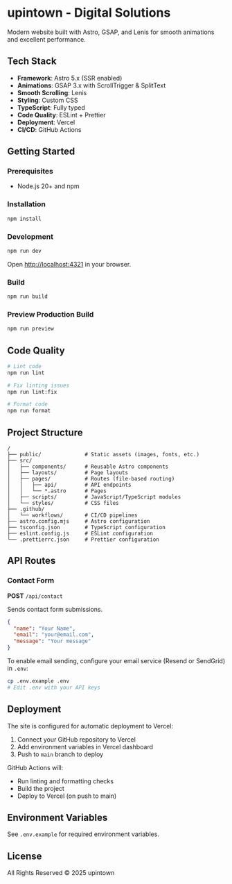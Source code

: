 # upintown - Digital Solutions

Modern website built with Astro, GSAP, and Lenis for smooth animations and excellent performance.

## Tech Stack

- **Framework**: Astro 5.x (SSR enabled)
- **Animations**: GSAP 3.x with ScrollTrigger & SplitText
- **Smooth Scrolling**: Lenis
- **Styling**: Custom CSS
- **TypeScript**: Fully typed
- **Code Quality**: ESLint + Prettier
- **Deployment**: Vercel
- **CI/CD**: GitHub Actions

## Getting Started

### Prerequisites

- Node.js 20+ and npm

### Installation

```bash
npm install
```

### Development

```bash
npm run dev
```

Open [http://localhost:4321](http://localhost:4321) in your browser.

### Build

```bash
npm run build
```

### Preview Production Build

```bash
npm run preview
```

## Code Quality

```bash
# Lint code
npm run lint

# Fix linting issues
npm run lint:fix

# Format code
npm run format
```

## Project Structure

```
/
├── public/              # Static assets (images, fonts, etc.)
├── src/
│   ├── components/      # Reusable Astro components
│   ├── layouts/         # Page layouts
│   ├── pages/           # Routes (file-based routing)
│   │   ├── api/         # API endpoints
│   │   └── *.astro      # Pages
│   ├── scripts/         # JavaScript/TypeScript modules
│   └── styles/          # CSS files
├── .github/
│   └── workflows/       # CI/CD pipelines
├── astro.config.mjs     # Astro configuration
├── tsconfig.json        # TypeScript configuration
├── eslint.config.js     # ESLint configuration
└── .prettierrc.json     # Prettier configuration
```

## API Routes

### Contact Form

**POST** `/api/contact`

Sends contact form submissions.

```json
{
  "name": "Your Name",
  "email": "your@email.com",
  "message": "Your message"
}
```

To enable email sending, configure your email service (Resend or SendGrid) in `.env`:

```bash
cp .env.example .env
# Edit .env with your API keys
```

## Deployment

The site is configured for automatic deployment to Vercel:

1. Connect your GitHub repository to Vercel
2. Add environment variables in Vercel dashboard
3. Push to `main` branch to deploy

GitHub Actions will:
- Run linting and formatting checks
- Build the project
- Deploy to Vercel (on push to main)

## Environment Variables

See `.env.example` for required environment variables.

## License

All Rights Reserved © 2025 upintown
